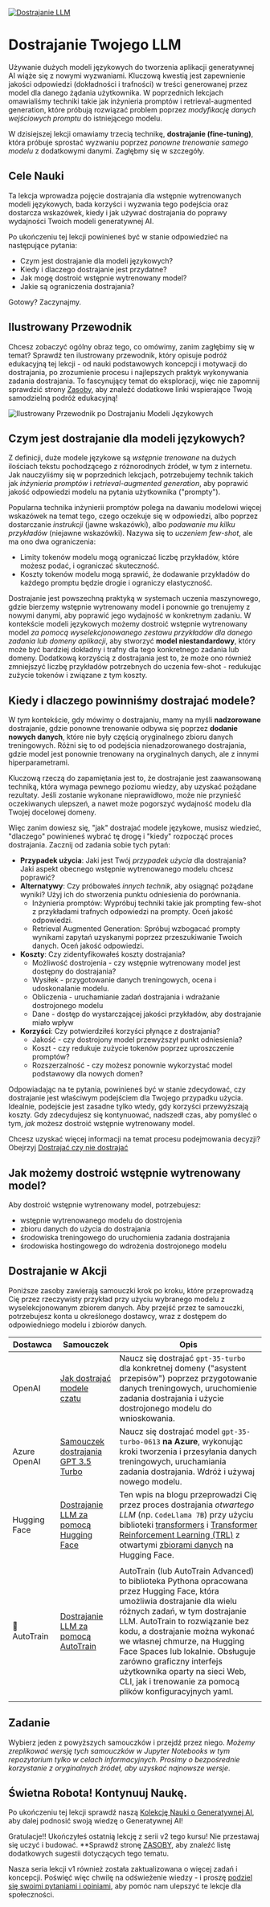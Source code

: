 [![Dostrajanie LLM](../../img/18-lesson-banner.png?WT.mc_id=academic-105485-koreyst)](https://aka.ms/gen-ai-lesson18-gh?WT.mc_id=academic-105485-koreyst)

# Dostrajanie Twojego LLM

Używanie dużych modeli językowych do tworzenia aplikacji generatywnej AI wiąże się z nowymi wyzwaniami. Kluczową kwestią jest zapewnienie jakości odpowiedzi (dokładności i trafności) w treści generowanej przez model dla danego żądania użytkownika. W poprzednich lekcjach omawialiśmy techniki takie jak inżynieria promptów i retrieval-augmented generation, które próbują rozwiązać problem poprzez _modyfikację danych wejściowych promptu_ do istniejącego modelu.

W dzisiejszej lekcji omawiamy trzecią technikę, **dostrajanie (fine-tuning)**, która próbuje sprostać wyzwaniu poprzez _ponowne trenowanie samego modelu_ z dodatkowymi danymi. Zagłębmy się w szczegóły.

## Cele Nauki

Ta lekcja wprowadza pojęcie dostrajania dla wstępnie wytrenowanych modeli językowych, bada korzyści i wyzwania tego podejścia oraz dostarcza wskazówek, kiedy i jak używać dostrajania do poprawy wydajności Twoich modeli generatywnej AI.

Po ukończeniu tej lekcji powinieneś być w stanie odpowiedzieć na następujące pytania:

- Czym jest dostrajanie dla modeli językowych?
- Kiedy i dlaczego dostrajanie jest przydatne?
- Jak mogę dostroić wstępnie wytrenowany model?
- Jakie są ograniczenia dostrajania?

Gotowy? Zaczynajmy.

## Ilustrowany Przewodnik

Chcesz zobaczyć ogólny obraz tego, co omówimy, zanim zagłębimy się w temat? Sprawdź ten ilustrowany przewodnik, który opisuje podróż edukacyjną tej lekcji - od nauki podstawowych koncepcji i motywacji do dostrajania, po zrozumienie procesu i najlepszych praktyk wykonywania zadania dostrajania. To fascynujący temat do eksploracji, więc nie zapomnij sprawdzić strony [Zasoby](./RESOURCES.md?WT.mc_id=academic-105485-koreyst), aby znaleźć dodatkowe linki wspierające Twoją samodzielną podróż edukacyjną!

![Ilustrowany Przewodnik po Dostrajaniu Modeli Językowych](../../img/18-fine-tuning-sketchnote.png?WT.mc_id=academic-105485-koreyst)

## Czym jest dostrajanie dla modeli językowych?

Z definicji, duże modele językowe są _wstępnie trenowane_ na dużych ilościach tekstu pochodzącego z różnorodnych źródeł, w tym z internetu. Jak nauczyliśmy się w poprzednich lekcjach, potrzebujemy technik takich jak _inżynieria promptów_ i _retrieval-augmented generation_, aby poprawić jakość odpowiedzi modelu na pytania użytkownika ("prompty").

Popularna technika inżynierii promptów polega na dawaniu modelowi więcej wskazówek na temat tego, czego oczekuje się w odpowiedzi, albo poprzez dostarczanie _instrukcji_ (jawne wskazówki), albo _podawanie mu kilku przykładów_ (niejawne wskazówki). Nazywa się to _uczeniem few-shot_, ale ma ono dwa ograniczenia:

- Limity tokenów modelu mogą ograniczać liczbę przykładów, które możesz podać, i ograniczać skuteczność.
- Koszty tokenów modelu mogą sprawić, że dodawanie przykładów do każdego promptu będzie drogie i ograniczy elastyczność.

Dostrajanie jest powszechną praktyką w systemach uczenia maszynowego, gdzie bierzemy wstępnie wytrenowany model i ponownie go trenujemy z nowymi danymi, aby poprawić jego wydajność w konkretnym zadaniu. W kontekście modeli językowych możemy dostroić wstępnie wytrenowany model _za pomocą wyselekcjonowanego zestawu przykładów dla danego zadania lub domeny aplikacji_, aby stworzyć **model niestandardowy**, który może być bardziej dokładny i trafny dla tego konkretnego zadania lub domeny. Dodatkową korzyścią z dostrajania jest to, że może ono również zmniejszyć liczbę przykładów potrzebnych do uczenia few-shot - redukując zużycie tokenów i związane z tym koszty.

## Kiedy i dlaczego powinniśmy dostrajać modele?

W _tym_ kontekście, gdy mówimy o dostrajaniu, mamy na myśli **nadzorowane** dostrajanie, gdzie ponowne trenowanie odbywa się poprzez **dodanie nowych danych**, które nie były częścią oryginalnego zbioru danych treningowych. Różni się to od podejścia nienadzorowanego dostrajania, gdzie model jest ponownie trenowany na oryginalnych danych, ale z innymi hiperparametrami.

Kluczową rzeczą do zapamiętania jest to, że dostrajanie jest zaawansowaną techniką, która wymaga pewnego poziomu wiedzy, aby uzyskać pożądane rezultaty. Jeśli zostanie wykonane nieprawidłowo, może nie przynieść oczekiwanych ulepszeń, a nawet może pogorszyć wydajność modelu dla Twojej docelowej domeny.

Więc zanim dowiesz się, "jak" dostrajać modele językowe, musisz wiedzieć, "dlaczego" powinieneś wybrać tę drogę i "kiedy" rozpocząć proces dostrajania. Zacznij od zadania sobie tych pytań:

- **Przypadek użycia**: Jaki jest Twój _przypadek użycia_ dla dostrajania? Jaki aspekt obecnego wstępnie wytrenowanego modelu chcesz poprawić?
- **Alternatywy**: Czy próbowałeś _innych technik_, aby osiągnąć pożądane wyniki? Użyj ich do stworzenia punktu odniesienia do porównania.
  - Inżynieria promptów: Wypróbuj techniki takie jak prompting few-shot z przykładami trafnych odpowiedzi na prompty. Oceń jakość odpowiedzi.
  - Retrieval Augmented Generation: Spróbuj wzbogacać prompty wynikami zapytań uzyskanymi poprzez przeszukiwanie Twoich danych. Oceń jakość odpowiedzi.
- **Koszty**: Czy zidentyfikowałeś koszty dostrajania?
  - Możliwość dostrojenia - czy wstępnie wytrenowany model jest dostępny do dostrajania?
  - Wysiłek - przygotowanie danych treningowych, ocena i udoskonalanie modelu.
  - Obliczenia - uruchamianie zadań dostrajania i wdrażanie dostrojonego modelu
  - Dane - dostęp do wystarczającej jakości przykładów, aby dostrajanie miało wpływ
- **Korzyści**: Czy potwierdziłeś korzyści płynące z dostrajania?
  - Jakość - czy dostrojony model przewyższył punkt odniesienia?
  - Koszt - czy redukuje zużycie tokenów poprzez uproszczenie promptów?
  - Rozszerzalność - czy możesz ponownie wykorzystać model podstawowy dla nowych domen?

Odpowiadając na te pytania, powinieneś być w stanie zdecydować, czy dostrajanie jest właściwym podejściem dla Twojego przypadku użycia. Idealnie, podejście jest zasadne tylko wtedy, gdy korzyści przewyższają koszty. Gdy zdecydujesz się kontynuować, nadszedł czas, aby pomyśleć o tym, _jak_ możesz dostroić wstępnie wytrenowany model.

Chcesz uzyskać więcej informacji na temat procesu podejmowania decyzji? Obejrzyj [Dostrajać czy nie dostrajać](https://www.youtube.com/watch?v=0Jo-z-MFxJs)

## Jak możemy dostroić wstępnie wytrenowany model?

Aby dostroić wstępnie wytrenowany model, potrzebujesz:

- wstępnie wytrenowanego modelu do dostrojenia
- zbioru danych do użycia do dostrajania
- środowiska treningowego do uruchomienia zadania dostrajania
- środowiska hostingowego do wdrożenia dostrojonego modelu

## Dostrajanie w Akcji

Poniższe zasoby zawierają samouczki krok po kroku, które przeprowadzą Cię przez rzeczywisty przykład przy użyciu wybranego modelu z wyselekcjonowanym zbiorem danych. Aby przejść przez te samouczki, potrzebujesz konta u określonego dostawcy, wraz z dostępem do odpowiedniego modelu i zbiorów danych.

| Dostawca     | Samouczek                                                                                                                                                                       | Opis                                                                                                                                                                                                                                                                                                                                                                                                                                                                      |
| ------------ | ------------------------------------------------------------------------------------------------------------------------------------------------------------------------------- | ------------------------------------------------------------------------------------------------------------------------------------------------------------------------------------------------------------------------------------------------------------------------------------------------------------------------------------------------------------------------------------------------------------------------------------------------------------------------- |
| OpenAI       | [Jak dostrajać modele czatu](https://github.com/openai/openai-cookbook/blob/main/examples/How_to_finetune_chat_models.ipynb?WT.mc_id=academic-105485-koreyst)                   | Naucz się dostrajać `gpt-35-turbo` dla konkretnej domeny ("asystent przepisów") poprzez przygotowanie danych treningowych, uruchomienie zadania dostrajania i użycie dostrojonego modelu do wnioskowania.                                                                                                                                                                                                                                                                 |
| Azure OpenAI | [Samouczek dostrajania GPT 3.5 Turbo](https://learn.microsoft.com/azure/ai-services/openai/tutorials/fine-tune?tabs=python-new%2Ccommand-line?WT.mc_id=academic-105485-koreyst) | Naucz się dostrajać model `gpt-35-turbo-0613` **na Azure**, wykonując kroki tworzenia i przesyłania danych treningowych, uruchamiania zadania dostrajania. Wdróż i używaj nowego modelu.                                                                                                                                                                                                                                                                                  |
| Hugging Face | [Dostrajanie LLM za pomocą Hugging Face](https://www.philschmid.de/fine-tune-llms-in-2024-with-trl?WT.mc_id=academic-105485-koreyst)                                            | Ten wpis na blogu przeprowadzi Cię przez proces dostrajania _otwartego LLM_ (np. `CodeLlama 7B`) przy użyciu biblioteki [transformers](https://huggingface.co/docs/transformers/index?WT.mc_id=academic-105485-koreyst) i [Transformer Reinforcement Learning (TRL)](https://huggingface.co/docs/trl/index?WT.mc_id=academic-105485-koreyst]) z otwartymi [zbiorami danych](https://huggingface.co/docs/datasets/index?WT.mc_id=academic-105485-koreyst) na Hugging Face. |
|              |                                                                                                                                                                                 |                                                                                                                                                                                                                                                                                                                                                                                                                                                                           |
| 🤗 AutoTrain | [Dostrajanie LLM za pomocą AutoTrain](https://github.com/huggingface/autotrain-advanced/?WT.mc_id=academic-105485-koreyst)                                                      | AutoTrain (lub AutoTrain Advanced) to biblioteka Pythona opracowana przez Hugging Face, która umożliwia dostrajanie dla wielu różnych zadań, w tym dostrajanie LLM. AutoTrain to rozwiązanie bez kodu, a dostrajanie można wykonać we własnej chmurze, na Hugging Face Spaces lub lokalnie. Obsługuje zarówno graficzny interfejs użytkownika oparty na sieci Web, CLI, jak i trenowanie za pomocą plików konfiguracyjnych yaml.                                          |
|              |                                                                                                                                                                                 |                                                                                                                                                                                                                                                                                                                                                                                                                                                                           |

## Zadanie

Wybierz jeden z powyższych samouczków i przejdź przez niego. _Możemy zreplikować wersję tych samouczków w Jupyter Notebooks w tym repozytorium tylko w celach informacyjnych. Prosimy o bezpośrednie korzystanie z oryginalnych źródeł, aby uzyskać najnowsze wersje_.

## Świetna Robota! Kontynuuj Naukę.

Po ukończeniu tej lekcji sprawdź naszą [Kolekcję Nauki o Generatywnej AI](https://aka.ms/genai-collection?WT.mc_id=academic-105485-koreyst), aby dalej podnosić swoją wiedzę o Generatywnej AI!

Gratulacje!! Ukończyłeś ostatnią lekcję z serii v2 tego kursu! Nie przestawaj się uczyć i budować. \*\*Sprawdź stronę [ZASOBY](RESOURCES.md?WT.mc_id=academic-105485-koreyst), aby znaleźć listę dodatkowych sugestii dotyczących tego tematu.

Nasza seria lekcji v1 również została zaktualizowana o więcej zadań i koncepcji. Poświęć więc chwilę na odświeżenie wiedzy - i proszę [podziel się swoimi pytaniami i opiniami](https://github.com/microsoft/generative-ai-for-beginners/issues?WT.mc_id=academic-105485-koreyst), aby pomóc nam ulepszyć te lekcje dla społeczności.
